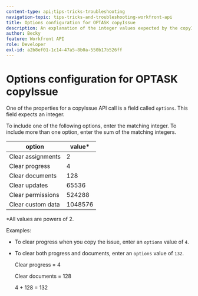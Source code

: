 ```yaml
---
content-type: api;tips-tricks-troubleshooting
navigation-topic: tips-tricks-and-troubleshooting-workfront-api
title: Options configuration for OPTASK copyIssue
description: An explanation of the integer values expected by the copyIssue endpoint.
author: Becky
feature: Workfront API
role: Developer
exl-id: a2b8ef01-1c14-47a5-8b0a-550b17b526ff
---
```

# Options configuration for OPTASK copyIssue


One of the properties for a copyIssue API call is a field called `options`. This field expects an integer.

To include one of the following options, enter the matching integer. To include more than one option, enter the sum of the matching integers.

| option | value* |
|---|---|
| Clear assignments | 2 |
| Clear progress | 4 |
| Clear documents | 128 |
| Clear updates | 65536 |
| Clear permissions | 524288 |
| Clear custom data | 1048576 |

*All values are powers of 2.

Examples:

* To clear progress when you copy the issue, enter an `options` value of `4`. 

* To clear both progress and documents, enter an `options` value of `132`. 

  Clear progress = 4

  Clear documents = 128

  4 + 128 = 132
